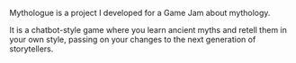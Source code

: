 Mythologue is a project I developed for a Game Jam about mythology.

It is a chatbot-style game where you learn ancient myths and retell them in your own style, passing on your changes to the next generation of storytellers.
